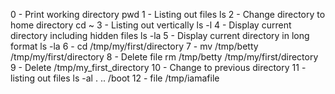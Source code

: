 0 - Print working directory pwd
1 - Listing out files ls
2 - Change directory to home directory cd ~
3 - Listing out vertically ls -l
4 - Display current directory including hidden files ls -la
5 - Display current directory in long format ls -la
6 - cd /tmp/my/first/directory
7 - mv /tmp/betty /tmp/my/first/directory
8 - Delete file rm /tmp/betty /tmp/my/first/directory
9 - Delete /tmp/my_first_directory
10 - Change to previous directory
11 - listing out files ls -al . .. /boot
12 - file /tmp/iamafile
